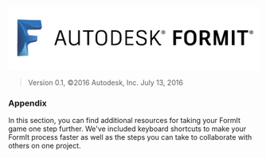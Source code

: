 ![](/assets/b5030b43-df24-4259-ad6a-94bcad61bc78.png)


> Version 0.1, ©2016 Autodesk, Inc. July 13, 2016


### Appendix 

In this section, you can find additional resources for taking your FormIt game one step further. We've included keyboard shortcuts to make your FormIt process faster as well as the steps you can take to collaborate with others on one project.

